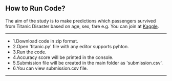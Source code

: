 
<h2>How to Run Code?</h2>
The aim of the study is to make predictions which passengers survived from Titanic Disaster based on age, sex, fare e.g. You can join at <a href="https://www.kaggle.com/c/titanic">Kaggle<a>.
<hr>
<ul>
  <li> 1.Download code in zip format.</li>
  <li> 2.Open 'titanic.py' file with any editor supports pyhton.</li>
  <li> 3.Run the code.</li>
  <li> 4.Accuracy score will be printed in the console.</li>
  <li> 5.Submission file will be created in the main folder as 'submission.csv'. </li>
  <li> 6.You can view submission.csv file.</li>
</ul>
<hr>

